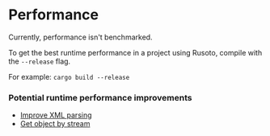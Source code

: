 # Performance

Currently, performance isn't benchmarked.

To get the best runtime performance in a project using Rusoto, compile with the `--release` flag.  

For example: `cargo build --release`

### Potential runtime performance improvements

* [Improve XML parsing](https://github.com/rusoto/rusoto/issues/362)
* [Get object by stream](https://github.com/rusoto/rusoto/issues/481)
